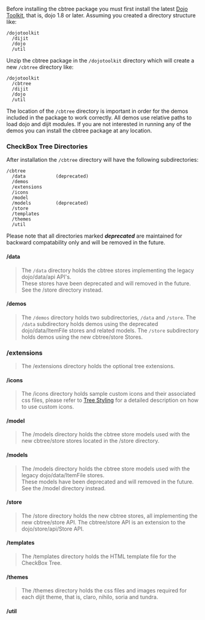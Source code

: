 Before installing the cbtree package you must first install the latest [Dojo Toolkit](http://dojotoolkit.org/download/), that is, dojo 1.8 or
later. Assuming you created a directory structure like:

    /dojotoolkit
      /dijit
      /dojo
      /util

Unzip the cbtree package in the `/dojotoolkit` directory which will create
a new `/cbtree` directory like:

    /dojotoolkit
      /cbtree
      /dijit
      /dojo
      /util

<span class="mega-icon mega-icon-exclamation"></span>
The location of the `/cbtree` directory is important in order for the demos included
in the package to work correctly. All demos use relative paths to load dojo and
dijit modules. If you are not interested in running any of the demos you can
install the cbtree package at any location.

### CheckBox Tree Directories
After installation the `/cbtree` directory will have the following subdirectories:

    /cbtree
      /data           (deprecated)
      /demos
      /extensions
      /icons
      /model
      /models         (deprecated)
      /store
      /templates
      /themes
      /util

<span class="mega-icon mega-icon-exclamation"></span> Please note that all 
directories marked **_deprecated_** are maintained for backward compatability 
only and will be removed in the future. 

#### /data
> The `/data` directory holds the cbtree stores implementing the legacy
> dojo/data/api API's.  
> <span class="mini-icon mini-icon-exclamation"></span> These stores have been
> deprecated and will removed in the future. See the /store directory instead.

#### /demos
> The `/demos` directory holds two subdirectories, `/data` and `/store`.
> The `/data` subdirectory holds demos using the deprecated dojo/data/ItemFile
> stores and related models. The `/store` subdirectory holds demos using the
> new cbtree/store Stores.

### /extensions
> The /extensions directory holds the optional tree extensions.

#### /icons
> The /icons directory holds sample custom icons and their associated css files,
> please refer to [Tree Styling](Tree-Styling) for a detailed description
> on how to use custom icons.


#### /model
> The /models directory holds the cbtree store models used with the new
> cbtree/store stores located in the /store directory.

#### /models
> The /models directory holds the cbtree store models used with the legacy
> dojo/data/ItemFile stores.  
> <span class="mini-icon mini-icon-exclamation"></span> These models have been
> deprecated and will removed in the future. See the /model directory
> instead.

#### /store
> The /store directory holds the new cbtree stores, all implementing the new
> cbtree/store API. The cbtree/store API is an extension to the dojo/store/api/Store API.

#### /templates
> The /templates directory holds the HTML template file for the CheckBox Tree.

#### /themes
> The /themes directory holds the css files and images required for each dijit
> theme, that is, claro, nihilo, soria and tundra.

#### /util
